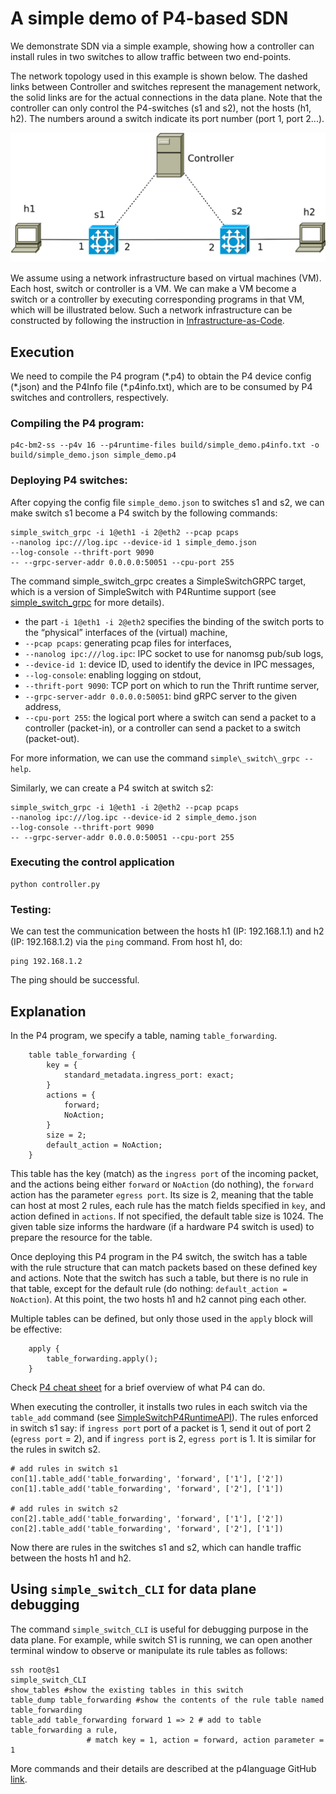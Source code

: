 # A simple demo of P4-based SDN

We demonstrate SDN via a simple example, showing how a controller can install rules in two switches to allow traffic between two end-points.

The network topology used in this example is shown below. The dashed links between Controller and switches represent the management network, the solid links are for the actual connections in the data plane. Note that the controller can only control the P4-switches (s1 and s2), not the hosts (h1, h2). The numbers around a switch indicate its port number (port 1, port 2...).

![topo-simple-demo](topo-simple-demo.svg)

We assume using a network infrastructure based on virtual machines (VM). Each host, switch or controller is a VM. We can make a VM become a switch or a controller by executing corresponding programs in that VM, which will be illustrated below. Such a network infrastructure can be constructed by following the instruction in [Infrastructure-as-Code](../Infrastructure-as-Code).

## Execution

We need to compile the P4 program (\*.p4) to obtain the P4 device config (\*.json) and the P4Info file (\*.p4info.txt), which are to be consumed by P4 switches and controllers, respectively. 

### Compiling the P4 program:

```
p4c-bm2-ss --p4v 16 --p4runtime-files build/simple_demo.p4info.txt -o build/simple_demo.json simple_demo.p4
```

### Deploying P4 switches:
After copying the config file `simple_demo.json` to switches s1 and s2, we can make switch s1 become a P4 switch by the following commands:

```
simple_switch_grpc -i 1@eth1 -i 2@eth2 --pcap pcaps
--nanolog ipc:///log.ipc --device-id 1 simple_demo.json
--log-console --thrift-port 9090
-- --grpc-server-addr 0.0.0.0:50051 --cpu-port 255
```

The command simple\_switch\_grpc creates a SimpleSwitchGRPC target, which is a version of SimpleSwitch with P4Runtime support (see [simple\_switch\_grpc](https://github.com/p4lang/behavioral-model/blob/main/targets/simple_switch_grpc/README.md) for more details).

+ the part `-i 1@eth1 -i 2@eth2` specifies the binding of the switch ports to
the “physical” interfaces of the (virtual) machine,
+ `--pcap pcaps`: generating pcap files for interfaces,
+ `--nanolog ipc:///log.ipc`: IPC socket to use for nanomsg pub/sub logs,
+ `--device-id 1`: device ID, used to identify the device in IPC messages,
+ `--log-console`: enabling logging on stdout,
+ `--thrift-port 9090`: TCP port on which to run the Thrift runtime server,
+ `--grpc-server-addr 0.0.0.0:50051`: bind gRPC server to the given address,
+ `--cpu-port 255`: the logical port where a switch can send a packet to a controller (packet-in), or a controller can send a packet to a switch (packet-out).

For more information, we can use the command `simple\_switch\_grpc --help`.

Similarly, we can create a P4 switch at switch s2:

```
simple_switch_grpc -i 1@eth1 -i 2@eth2 --pcap pcaps
--nanolog ipc:///log.ipc --device-id 2 simple_demo.json
--log-console --thrift-port 9090
-- --grpc-server-addr 0.0.0.0:50051 --cpu-port 255
```

### Executing the control application

```
python controller.py
```

### Testing:

We can test the communication between the hosts h1 (IP: 192.168.1.1) and h2 (IP: 192.168.1.2) via the `ping` command. From host h1, do:

```
ping 192.168.1.2
```

The ping should be successful.


## Explanation

In the P4 program, we specify a table, naming `table_forwarding`.

```
    table table_forwarding {
        key = {
            standard_metadata.ingress_port: exact;
        }
        actions = {
            forward;
            NoAction;
        }
        size = 2;
        default_action = NoAction;
    }
```

This table has the key (match) as the `ingress port` of the incoming packet, and the actions being either `forward` or `NoAction` (do nothing), the `forward` action has the parameter `egress port`. Its size is 2, meaning that the table can host at most 2 rules, each rule has the match fields specified in `key`, and action defined in `actions`. If not specified, the default table size is 1024. The given table size informs the hardware (if a hardware P4 switch is used) to prepare the resource for the table.

Once deploying this P4 program in the P4 switch, the switch has a table with the rule structure that can match packets based on these defined key and actions. Note that the switch has such a table, but there is no rule in that table, except for the default rule (do nothing: `default_action = NoAction`). At this point, the two hosts h1 and h2 cannot ping each other.

Multiple tables can be defined, but only those used in the `apply` block will be effective:

```
    apply {
        table_forwarding.apply();
    }
```

Check [P4 cheat sheet](https://github.com/p4lang/tutorials/blob/master/p4-cheat-sheet.pdf) for a brief overview of what P4 can do.

When executing the controller, it installs two rules in each switch via the `table_add` command (see [SimpleSwitchP4RuntimeAPI](https://nsg-ethz.github.io/p4-utils/p4utils.utils.sswitch_p4runtime_API.html#p4utils.utils.sswitch_p4runtime_API.SimpleSwitchP4RuntimeAPI.table_add)). The rules enforced in switch s1 say: if `ingress port` port of a packet is 1, send it out of port 2 (`egress port` = 2), and if `ingress port` is 2, `egress port` is 1. It is similar for the rules in switch s2.

```
# add rules in switch s1
con[1].table_add('table_forwarding', 'forward', ['1'], ['2'])
con[1].table_add('table_forwarding', 'forward', ['2'], ['1'])

# add rules in switch s2
con[2].table_add('table_forwarding', 'forward', ['1'], ['2'])
con[2].table_add('table_forwarding', 'forward', ['2'], ['1'])
```

Now there are rules in the switches s1 and s2, which can handle traffic between the hosts h1 and h2.

## Using `simple_switch_CLI` for data plane debugging

The command `simple_switch_CLI` is useful for debugging purpose in the data plane. For example, while switch S1 is running, we can open another terminal window to observe or manipulate its rule tables as follows:

```
ssh root@s1
simple_switch_CLI
show_tables #show the existing tables in this switch
table_dump table_forwarding #show the contents of the rule table named table_forwarding
table_add table_forwarding forward 1 => 2 # add to table table_forwarding a rule, 
                 # match key = 1, action = forward, action parameter = 1
```

More commands and their details are described at the p4language GitHub [link](https://github.com/p4lang/behavioral-model/blob/main/docs/runtime_CLI.md).

